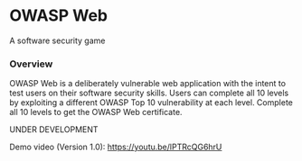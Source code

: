 # OWASP Web 

A software security game

### Overview
OWASP Web is a deliberately vulnerable web application with the intent to test users 
on their software security skills. Users can complete all 10 levels by exploiting a different OWASP Top 10 
vulnerability at each level. Complete all 10 levels to get the OWASP Web certificate.

UNDER DEVELOPMENT

Demo video (Version 1.0): https://youtu.be/lPTRcQG6hrU